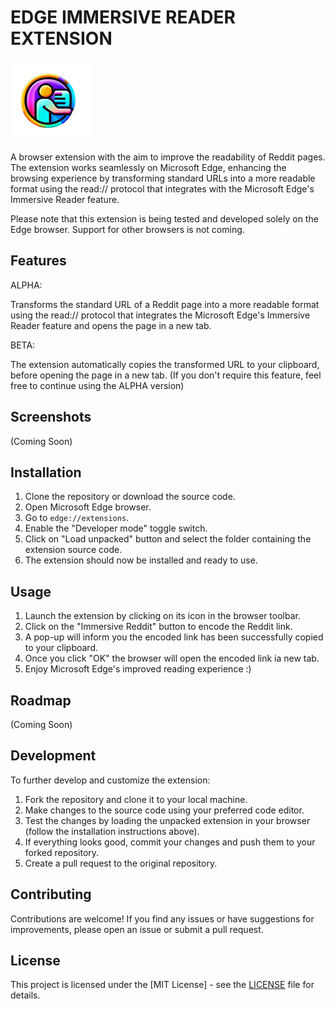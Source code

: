 # EDGE IMMERSIVE READER EXTENSION

![icon128](https://github.com/Myst1cX/immersive-reddit-extension/blob/56f4c6a1860fecd686f463d783a2d01eb7c8c72e/icons/icon128.png)

A browser extension with the aim to improve the readability of Reddit pages.
The extension works seamlessly on Microsoft Edge, enhancing the browsing experience by transforming standard URLs
into a more readable format using the read:// protocol that integrates with the Microsoft Edge's Immersive Reader feature.

Please note that this extension is being tested and developed solely on the Edge browser. 
Support for other browsers is not coming. 

## Features

ALPHA: 

Transforms the standard URL of a Reddit page into a more readable format using the read:// protocol that integrates the Microsoft Edge's Immersive Reader feature and opens the page in a new tab.

BETA: 

The extension automatically copies the transformed URL to your clipboard, before opening the page in a new tab.
(If you don't require this feature, feel free to continue using the ALPHA version)

## Screenshots

(Coming Soon)

## Installation

1. Clone the repository or download the source code.
2. Open Microsoft Edge browser.
3. Go to `edge://extensions`.
4. Enable the "Developer mode" toggle switch.
5. Click on "Load unpacked" button and select the folder containing the extension source code.
6. The extension should now be installed and ready to use.

## Usage

1. Launch the extension by clicking on its icon in the browser toolbar.
2. Click on the "Immersive Reddit" button to encode the Reddit link.
3. A pop-up will inform you the encoded link has been successfully copied to your clipboard.
4. Once you click "OK" the browser will open the encoded link ia new tab.
5. Enjoy Microsoft Edge's improved reading experience :)


## Roadmap

(Coming Soon)

## Development

To further develop and customize the extension:

1. Fork the repository and clone it to your local machine.
2. Make changes to the source code using your preferred code editor.
3. Test the changes by loading the unpacked extension in your browser (follow the installation instructions above).
4. If everything looks good, commit your changes and push them to your forked repository.
5. Create a pull request to the original repository.

## Contributing

Contributions are welcome! If you find any issues or have suggestions for improvements, please open an issue or submit a pull request.

## License

This project is licensed under the [MIT License] - see the [LICENSE](LICENSE) file for details.

